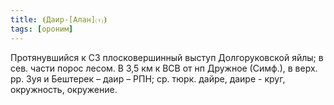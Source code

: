 ```yaml
---
title: ⦗Даир-[Алан]⒯⦘
tags: [ороним]
---
```


Протянувшийся к СЗ плосковершинный выступ Долгоруковской яйлы; в сев. части
порос лесом. В 3,5 км к ВСВ от нп Дружное (Симф.), в верх. рр. Зуя и Бештерек –
даир – РПН; ср. тюрк. дайре, даире - круг, окружность, окружение.
